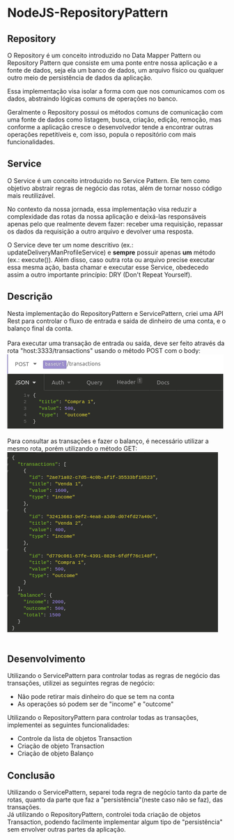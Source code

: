 # NodeJS-RepositoryPattern
## Repository

O Repository é um conceito introduzido no Data Mapper Pattern ou Repository Pattern que consiste em uma ponte entre nossa aplicação e a fonte de dados, seja ela um banco de dados, um arquivo físico ou qualquer outro meio de persistência de dados da aplicação.

Essa implementação visa isolar a forma com que nos comunicamos com os dados, abstraindo lógicas comuns de operações no banco.

Geralmente o Repository possui os métodos comuns de comunicação com uma fonte de dados como listagem, busca, criação, edição, remoção, mas conforme a aplicação cresce o desenvolvedor tende a encontrar outras operações repetitíveis e, com isso, popula o repositório com mais funcionalidades.

## Service

O Service é um conceito introduzido no Service Pattern. Ele tem como objetivo abstrair regras de negócio das rotas, além de tornar nosso código mais reutilizável.

No contexto da nossa jornada, essa implementação visa reduzir a complexidade das rotas da nossa aplicação e deixá-las responsáveis apenas pelo que realmente devem fazer: receber uma requisição, repassar os dados da requisição a outro arquivo e devolver uma resposta.

O Service deve ter um nome descritivo (ex.: updateDeliveryManProfileService) e **sempre** possuir apenas **um** método (ex.: execute()). Além disso, caso outra rota ou arquivo precise executar essa  mesma ação, basta chamar e executar esse Service, obedecedo assim a outro importante princípio: DRY (Don't Repeat Yourself).

## Descrição

Nesta implementação do RepositoryPattern e ServicePattern, criei uma API Rest para controlar o fluxo de entrada e saida de dinheiro de uma conta, e o balanço final da conta.
</br></br>
Para executar uma transação de entrada ou saída, deve ser feito através da rota "host:3333/transactions" usando o método POST com o body: </br>
<img src="./assets/Create.png" />
</br></br>
Para consultar as transações e fazer o balanço, é necessário utilizar a mesmo rota, porém utilizando o método GET: </br>
<img src="./assets/List.png" />
</br></br>

## Desenvolvimento

Utilizando o ServicePattern para controlar todas as regras de negócio das transações, utilizei as seguintes regras de negócio:
<ul>
  <li> Não pode retirar mais dinheiro do que se tem na conta</li>
  <li> As operações só podem ser de "income" e "outcome"</li>
</ul>

Utilizando o RepositoryPattern para controlar todas as transações, implementei as seguintes funcionalidades:
<ul>
  <li> Controle da lista de objetos Transaction </li>
  <li> Criação de objeto Transaction </li>
  <li> Criação de objeto Balanço </li>
</ul>

## Conclusão
Utilizando o ServicePattern, separei toda regra de negócio tanto da parte de rotas, quanto da parte que faz a "persistência"(neste caso não se faz), das transações.
 </br>Já utilizando o RepositoryPattern, controlei toda criação de objetos Transaction, podendo facilmente implementar algum tipo de "persistência" sem envolver outras
 partes da aplicação.
